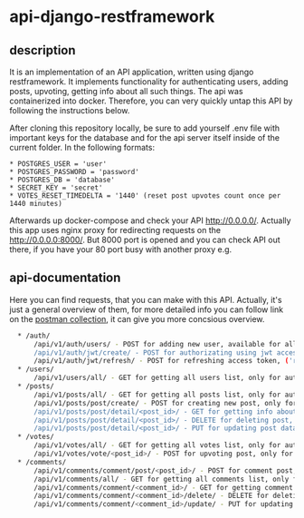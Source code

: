 api-django-restframework
===========

description
-----------
It is an implementation of an API application, written using django restframework. It implements functionality for authenticating users, adding posts, upvoting, getting info about all such things. The api was containerized into docker. Therefore, you can very quickly untap this API by following the instructions below.

After cloning this repository locally, be sure to add yourself .env file with important keys for the database and for the api server itself inside of the current folder. In the following formats:

```
* POSTGRES_USER = 'user'
* POSTGRES_PASSWORD = 'password'
* POSTGRES_DB = 'database'
* SECRET_KEY = 'secret'
* VOTES_RESET_TIMEDELTA = '1440' (reset post upvotes count once per 1440 minutes)
```
  
Afterwards up docker-compose and check your API http://0.0.0.0/. Actually this app uses nginx proxy for redirecting requests on the http://0.0.0.0:8000/. But 8000 port is opened and you can check API out there, if you have your 80 port busy with another proxy e.g.

api-documentation
-----------------
Here you can find requests, that you can make with this API. Actually, it's just a general overview of them, for more detailed info you can follow link on the [postman collection](https://www.getpostman.com/collections/220dab40d84b3242401b), it can give you more concsious overview.

```sh
  * /auth/
      /api/v1/auth/users/ - POST for adding new user, available for all users, ('username', 'email', password') fields in body are required
      /api/v1/auth/jwt/create/ - POST for authorizating using jwt access&refresh tokens, ('username', password') fields in body are required
      /api/v1/auth/jwt/refresh/ - POST for refreshing access token, ('refresh') field in body are required
  * /users/
      /api/v1/users/all/ - GET for getting all users list, only for authanticated admin users
  * /posts/
      /api/v1/posts/all/ - GET for getting all posts list, only for authanticated admin users
      /api/v1/posts/post/create/ - POST for creating new post, only for authenticated users, ('title', content') fields in body are required 
      /api/v1/posts/post/detail/<post_id>/ - GET for getting info about post
      /api/v1/posts/post/detail/<post_id>/ - DELETE for deleting post, only for post owner
      /api/v1/posts/post/detail/<post_id>/ - PUT for updating post data, ('title', content') fields in body are required
  * /votes/
      /api/v1/votes/all/ - GET for getting all votes list, only for authanticated admin users
      /api/v1/votes/vote/<post_id>/ - POST for upvoting post, only for authenticated users 
  * /comments/
      /api/v1/comments/comment/post/<post_id>/ - POST for comment post, only for authanticated users, ('content') field in body are required
      /api/v1/comments/all/ - GET for getting all comments list, only for authanticated admin users
      /api/v1/comments/comment/<comment_id>/ - GET for getting comment info, only for authanticated admin users
      /api/v1/comments/comment/<comment_id>/delete/ - DELETE for deleting comment, only for comment owner
      /api/v1/comments/comment/<comment_id>/update/ - PUT for updating comment, only for comment owner
```
